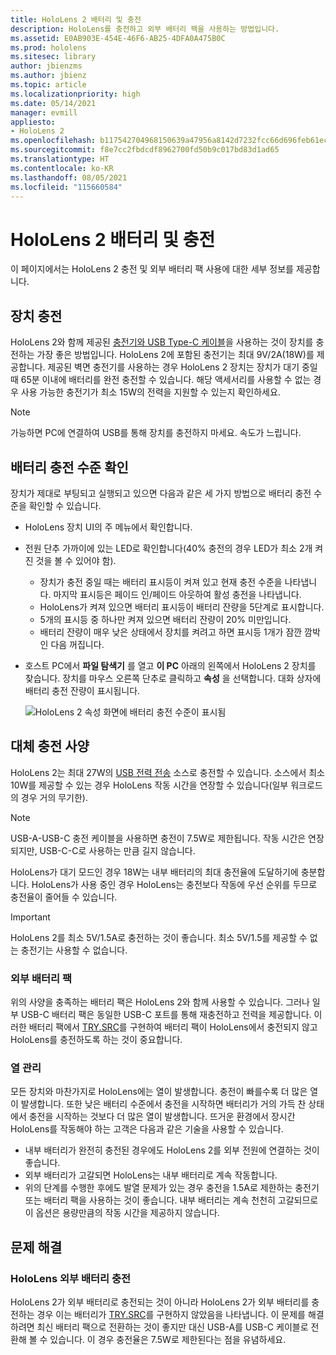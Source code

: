 ```yaml
---
title: HoloLens 2 배터리 및 충전
description: HoloLens를 충전하고 외부 배터리 팩을 사용하는 방법입니다.
ms.assetid: E0AB903E-454E-46F6-AB25-4DFA0A475B0C
ms.prod: hololens
ms.sitesec: library
author: jbienzms
ms.author: jbienz
ms.topic: article
ms.localizationpriority: high
ms.date: 05/14/2021
manager: evmill
appliesto:
- HoloLens 2
ms.openlocfilehash: b117542704968150639a47956a8142d7232fcc66d696feb61ec4fffdaa49df59
ms.sourcegitcommit: f8e7cc2fbdcdf8962700fd50b9c017bd83d1ad65
ms.translationtype: HT
ms.contentlocale: ko-KR
ms.lasthandoff: 08/05/2021
ms.locfileid: "115660584"
---
```

# <a name="hololens-2-battery-and-charging"></a>HoloLens 2 배터리 및 충전

이 페이지에서는 HoloLens 2 충전 및 외부 배터리 팩 사용에 대한 세부 정보를 제공합니다.

## <a name="charging-the-device"></a>장치 충전

HoloLens 2와 함께 제공된 [충전기와 USB Type-C 케이블](https://www.microsoft.com/en-us/p/microsoft-hololens-2-usb-c-charger-cable/8vj21f2z8pk5?rtc=1)을 사용하는 것이 장치를 충전하는 가장 좋은 방법입니다. HoloLens 2에 포함된 충전기는 최대 9V/2A(18W)를 제공합니다. 제공된 벽면 충전기를 사용하는 경우 HoloLens 2 장치는 장치가 대기 중일 때 65분 이내에 배터리를 완전 충전할 수 있습니다. 해당 액세서리를 사용할 수 없는 경우 사용 가능한 충전기가 최소 15W의 전력을 지원할 수 있는지 확인하세요.

> [!NOTE]
> 가능하면 PC에 연결하여 USB를 통해 장치를 충전하지 마세요. 속도가 느립니다.

## <a name="checking-the-battery-charge-level"></a>배터리 충전 수준 확인
장치가 제대로 부팅되고 실행되고 있으면 다음과 같은 세 가지 방법으로 배터리 충전 수준을 확인할 수 있습니다.

- HoloLens 장치 UI의 주 메뉴에서 확인합니다.
- 전원 단추 가까이에 있는 LED로 확인합니다(40% 충전의 경우 LED가 최소 2개 켜진 것을 볼 수 있어야 함).
    - 장치가 충전 중일 때는 배터리 표시등이 켜져 있고 현재 충전 수준을 나타냅니다.  마지막 표시등은 페이드 인/페이드 아웃하여 활성 충전을 나타냅니다.
    - HoloLens가 켜져 있으면 배터리 표시등이 배터리 잔량을 5단계로 표시합니다.
    - 5개의 표시등 중 하나만 켜져 있으면 배터리 잔량이 20% 미만입니다.
    - 배터리 잔량이 매우 낮은 상태에서 장치를 켜려고 하면 표시등 1개가 잠깐 깜박인 다음 꺼집니다.
- 호스트 PC에서 **파일 탐색기** 를 열고 **이 PC** 아래의 왼쪽에서 HoloLens 2 장치를 찾습니다. 장치를 마우스 오른쪽 단추로 클릭하고 **속성** 을 선택합니다. 대화 상자에 배터리 충전 잔량이 표시됩니다.

   ![HoloLens 2 속성 화면에 배터리 충전 수준이 표시됨](images/ResetRecovery2.png)

## <a name="alternative-charging-specifications"></a>대체 충전 사양

HoloLens 2는 최대 27W의 [USB 전력 전송](https://www.usb.org/usb-charger-pd) 소스로 충전할 수 있습니다. 소스에서 최소 10W를 제공할 수 있는 경우 HoloLens 작동 시간을 연장할 수 있습니다(일부 워크로드의 경우 거의 무기한). 

> [!NOTE]
> USB-A-USB-C 충전 케이블을 사용하면 충전이 7.5W로 제한됩니다. 작동 시간은 연장되지만, USB-C-C로 사용하는 만큼 길지 않습니다.

HoloLens가 대기 모드인 경우 18W는 내부 배터리의 최대 충전율에 도달하기에 충분합니다. HoloLens가 사용 중인 경우 HoloLens는 충전보다 작동에 우선 순위를 두므로 충전율이 줄어들 수 있습니다.

> [!IMPORTANT]
> HoloLens 2를 최소 5V/1.5A로 충전하는 것이 좋습니다. 최소 5V/1.5를 제공할 수 없는 충전기는 사용할 수 없습니다. 

### <a name="external-battery-packs"></a>외부 배터리 팩

위의 사양을 충족하는 배터리 팩은 HoloLens 2와 함께 사용할 수 있습니다. 그러나 일부 USB-C 배터리 팩은 동일한 USB-C 포트를 통해 재충전하고 전력을 제공합니다. 이러한 배터리 팩에서 [TRY.SRC](https://usb.org/document-library/usb-type-cr-cable-and-connector-specification-revision-20)를 구현하여 배터리 팩이 HoloLens에서 충전되지 않고 HoloLens를 충전하도록 하는 것이 중요합니다. 

### <a name="managing-heat"></a>열 관리

모든 장치와 마찬가지로 HoloLens에는 열이 발생합니다. 충전이 빠를수록 더 많은 열이 발생합니다. 또한 낮은 배터리 수준에서 충전을 시작하면 배터리가 거의 가득 찬 상태에서 충전을 시작하는 것보다 더 많은 열이 발생합니다. 뜨거운 환경에서 장시간 HoloLens를 작동해야 하는 고객은 다음과 같은 기술을 사용할 수 있습니다.

- 내부 배터리가 완전히 충전된 경우에도 HoloLens 2를 외부 전원에 연결하는 것이 좋습니다.
- 외부 배터리가 고갈되면 HoloLens는 내부 배터리로 계속 작동합니다.    
- 위의 단계를 수행한 후에도 발열 문제가 있는 경우 충전을 1.5A로 제한하는 충전기 또는 배터리 팩을 사용하는 것이 좋습니다. 내부 배터리는 계속 천천히 고갈되므로 이 옵션은 용량만큼의 작동 시간을 제공하지 않습니다.

## <a name="troubleshooting"></a>문제 해결


### <a name="hololens-charges-external-battery"></a>HoloLens 외부 배터리 충전
HoloLens 2가 외부 배터리로 충전되는 것이 아니라 HoloLens 2가 외부 배터리를 충전하는 경우 이는 배터리가 [TRY.SRC](https://usb.org/document-library/usb-type-cr-cable-and-connector-specification-revision-20)를 구현하지 않았음을 나타냅니다. 이 문제를 해결하려면 최신 배터리 팩으로 전환하는 것이 좋지만 대신 USB-A를 USB-C 케이블로 전환해 볼 수 있습니다. 이 경우 충전율은 7.5W로 제한된다는 점을 유념하세요.
